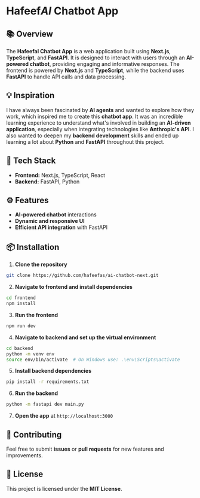 # **Hafeef<em>AI</em> Chatbot App**

## 📚 **Overview**

The **HafeefaI Chatbot App** is a web application built using **Next.js**, **TypeScript**, and **FastAPI**. It is designed to interact with users through an **AI-powered chatbot**, providing engaging and informative responses.
The frontend is powered by **Next.js** and **TypeScript**, while the backend uses **FastAPI** to handle API calls and data processing.

## 💡 **Inspiration**

I have always been fascinated by **AI agents** and wanted to explore how they work, which inspired me to create this **chatbot app**. 
It was an incredible learning experience to understand what's involved in building an **AI-driven application**, especially when integrating technologies like **Anthropic's API**. 
I also wanted to deepen my **backend development** skills and ended up learning a lot about **Python** and **FastAPI** throughout this project.

## 🚀 **Tech Stack**

- **Frontend:** Next.js, TypeScript, React
- **Backend:** FastAPI, Python

## ⚙️ **Features**

- **AI-powered chatbot** interactions
- **Dynamic and responsive UI**
- **Efficient API integration** with FastAPI

## 📦 **Installation**

1. **Clone the repository**

```bash
git clone https://github.com/hafeefas/ai-chatbot-next.git
```

2. **Navigate to frontend and install dependencies**

```bash
cd frontend
npm install
```

3. **Run the frontend**

```bash
npm run dev
```

4. **Navigate to backend and set up the virtual environment**

```bash
cd backend
python -m venv env
source env/bin/activate  # On Windows use: .\env\Scripts\activate
```

5. **Install backend dependencies**

```bash
pip install -r requirements.txt
```

6. **Run the backend**

```bash
python -m fastapi dev main.py
```

7. **Open the app** at `http://localhost:3000`

## 🤝 **Contributing**

Feel free to submit **issues** or **pull requests** for new features and improvements.

## 📜 **License**

This project is licensed under the **MIT License**.

